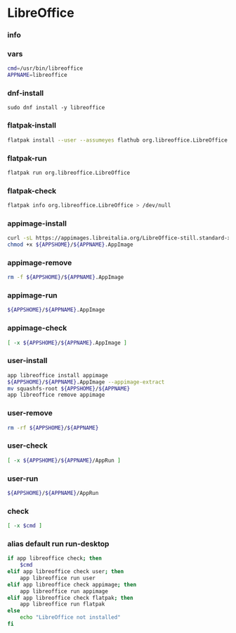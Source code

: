 # LibreOffice

### info


### vars
```sh
cmd=/usr/bin/libreoffice
APPNAME=libreoffice
```

### dnf-install
```
sudo dnf install -y libreoffice
```

### flatpak-install
```sh
flatpak install --user --assumeyes flathub org.libreoffice.LibreOffice
```

### flatpak-run
```sh
flatpak run org.libreoffice.LibreOffice
```

### flatpak-check
```sh
flatpak info org.libreoffice.LibreOffice > /dev/null
```

### appimage-install
```sh
curl -sL https://appimages.libreitalia.org/LibreOffice-still.standard-x86_64.AppImage -o ${APPSHOME}/${APPNAME}.AppImage
chmod +x ${APPSHOME}/${APPNAME}.AppImage
```

### appimage-remove
```sh
rm -f ${APPSHOME}/${APPNAME}.AppImage
```

### appimage-run
```sh
${APPSHOME}/${APPNAME}.AppImage
```

### appimage-check
```sh
[ -x ${APPSHOME}/${APPNAME}.AppImage ]
```

### user-install
```sh
app libreoffice install appimage
${APPSHOME}/${APPNAME}.AppImage --appimage-extract
mv squashfs-root ${APPSHOME}/${APPNAME}
app libreoffice remove appimage
```

### user-remove
```sh
rm -rf ${APPSHOME}/${APPNAME}
```

### user-check
```sh
[ -x ${APPSHOME}/${APPNAME}/AppRun ]
```

### user-run
```sh
${APPSHOME}/${APPNAME}/AppRun
```

### check
```sh
[ -x $cmd ]
```

### alias default run run-desktop
```sh
if app libreoffice check; then
    $cmd
elif app libreoffice check user; then
    app libreoffice run user
elif app libreoffice check appimage; then
    app libreoffice run appimage
elif app libreoffice check flatpak; then
    app libreoffice run flatpak
else
    echo "LibreOffice not installed"
fi
```

